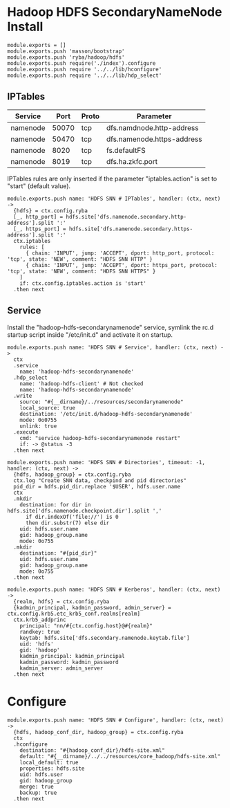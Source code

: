 
# Hadoop HDFS SecondaryNameNode Install

    module.exports = []
    module.exports.push 'masson/bootstrap'
    module.exports.push 'ryba/hadoop/hdfs'
    module.exports.push require('./index').configure
    module.exports.push require '../../lib/hconfigure'
    module.exports.push require '../../lib/hdp_select'

## IPTables

| Service    | Port | Proto  | Parameter                  |
|------------|------|--------|----------------------------|
| namenode  | 50070 | tcp    | dfs.namdnode.http-address  |
| namenode  | 50470 | tcp    | dfs.namenode.https-address |
| namenode  | 8020  | tcp    | fs.defaultFS               |
| namenode  | 8019  | tcp    | dfs.ha.zkfc.port           |

IPTables rules are only inserted if the parameter "iptables.action" is set to
"start" (default value).

    module.exports.push name: 'HDFS SNN # IPTables', handler: (ctx, next) ->
      {hdfs} = ctx.config.ryba
      [_, http_port] = hdfs.site['dfs.namenode.secondary.http-address'].split ':'
      [_, https_port] = hdfs.site['dfs.namenode.secondary.https-address'].split ':'
      ctx.iptables
        rules: [
          { chain: 'INPUT', jump: 'ACCEPT', dport: http_port, protocol: 'tcp', state: 'NEW', comment: "HDFS SNN HTTP" }
          { chain: 'INPUT', jump: 'ACCEPT', dport: https_port, protocol: 'tcp', state: 'NEW', comment: "HDFS SNN HTTPS" }
        ]
        if: ctx.config.iptables.action is 'start'
      .then next

## Service

Install the "hadoop-hdfs-secondarynamenode" service, symlink the rc.d startup
script inside "/etc/init.d" and activate it on startup.

    module.exports.push name: 'HDFS SNN # Service', handler: (ctx, next) ->
      ctx
      .service
        name: 'hadoop-hdfs-secondarynamenode'
      .hdp_select
        name: 'hadoop-hdfs-client' # Not checked
        name: 'hadoop-hdfs-secondarynamenode'
      .write
        source: "#{__dirname}/../resources/secondarynamenode"
        local_source: true
        destination: '/etc/init.d/hadoop-hdfs-secondarynamenode'
        mode: 0o0755
        unlink: true
      .execute
        cmd: "service hadoop-hdfs-secondarynamenode restart"
        if: -> @status -3
      .then next

    module.exports.push name: 'HDFS SNN # Directories', timeout: -1, handler: (ctx, next) ->
      {hdfs, hadoop_group} = ctx.config.ryba
      ctx.log "Create SNN data, checkpind and pid directories"
      pid_dir = hdfs.pid_dir.replace '$USER', hdfs.user.name
      ctx
      .mkdir
        destination: for dir in hdfs.site['dfs.namenode.checkpoint.dir'].split ','
          if dir.indexOf('file://') is 0
          then dir.substr(7) else dir
        uid: hdfs.user.name
        gid: hadoop_group.name
        mode: 0o755
      .mkdir
        destination: "#{pid_dir}"
        uid: hdfs.user.name
        gid: hadoop_group.name
        mode: 0o755
      .then next

    module.exports.push name: 'HDFS SNN # Kerberos', handler: (ctx, next) ->
      {realm, hdfs} = ctx.config.ryba
      {kadmin_principal, kadmin_password, admin_server} = ctx.config.krb5.etc_krb5_conf.realms[realm]
      ctx.krb5_addprinc
        principal: "nn/#{ctx.config.host}@#{realm}"
        randkey: true
        keytab: hdfs.site['dfs.secondary.namenode.keytab.file']
        uid: 'hdfs'
        gid: 'hadoop'
        kadmin_principal: kadmin_principal
        kadmin_password: kadmin_password
        kadmin_server: admin_server
      .then next

# Configure

    module.exports.push name: 'HDFS SNN # Configure', handler: (ctx, next) ->
      {hdfs, hadoop_conf_dir, hadoop_group} = ctx.config.ryba
      ctx
      .hconfigure
        destination: "#{hadoop_conf_dir}/hdfs-site.xml"
        default: "#{__dirname}/../../resources/core_hadoop/hdfs-site.xml"
        local_default: true
        properties: hdfs.site
        uid: hdfs.user
        gid: hadoop_group
        merge: true
        backup: true
      .then next
